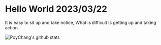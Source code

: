 # Hello World 2023/03/22

It is easy to sit up and take notice, What is difficult is getting up and taking action.

![PoyChang's github stats](https://github-readme-stats.vercel.app/api?username=poychang&show_icons=true&theme=dracula)
